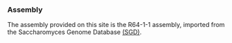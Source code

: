 ### Assembly

The assembly provided on this site is the R64-1-1 assembly, imported
from the Saccharomyces Genome Database
[(SGD)](http://www.yeastgenome.org/).
